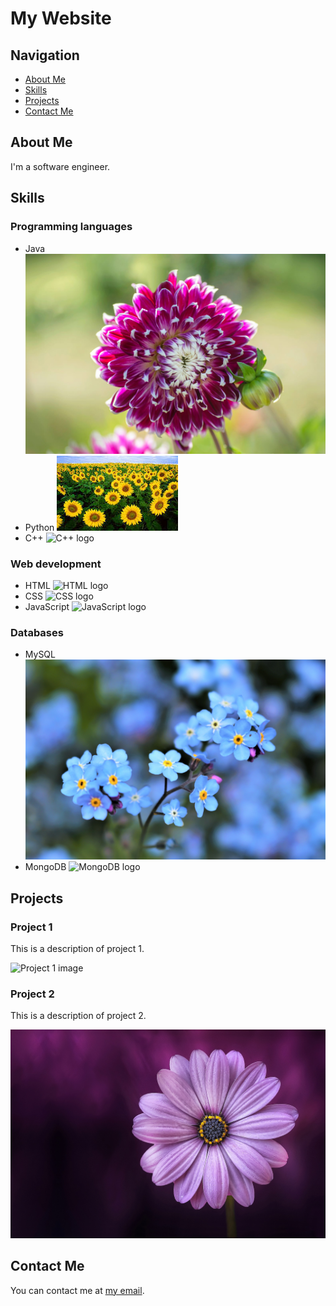# My Website

## Navigation

- [About Me](#about-me)
- [Skills](#skills)
- [Projects](#projects)
- [Contact Me](#contact-me)

## About Me

I'm a software engineer.

## Skills

### Programming languages

- Java
  ![Java logo](https://github.com/rafaelzaaz/pol123/blob/main/flow1.jpg)
- Python
  ![Python logo](https://github.com/rafaelzaaz/pol123/blob/main/flow2.jpg)
- C++
  ![C++ logo](https://upload.wikimedia.org/wikipedia/commons/thumb/1/18/ISO_C%2B%2B_Logo.svg/1200px-ISO_C%2B%2B_Logo.svg.png)

### Web development

- HTML
  ![HTML logo](https://www.w3.org/html/logo/downloads/HTML5_Badge_512.png)
- CSS
  ![CSS logo](https://cdn.pixabay.com/photo/2017/08/05/11/16/logo-2582748_960_720.png)
- JavaScript
  ![JavaScript logo](https://upload.wikimedia.org/wikipedia/commons/thumb/6/6a/JavaScript-logo.png/480px-JavaScript-logo.png)

### Databases

- MySQL
  ![MySQL logo](https://github.com/rafaelzaaz/pol123/blob/main/flow3.jpg)
- MongoDB
  ![MongoDB logo](https://webassets.mongodb.com/_com_assets/cms/mongodb_logo1-76twgcu2dm.png)

## Projects

### Project 1

This is a description of project 1.

![Project 1 image](https://via.placeholder.com/150)

### Project 2

This is a description of project 2.

![Project 2 image](https://github.com/rafaelzaaz/pol123/blob/main/flow4.jpg)

## Contact Me

You can contact me at [my email](mailto:myemail@example.com).
